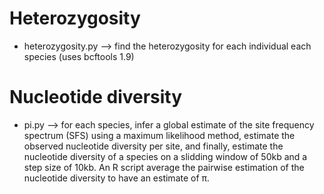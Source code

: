 # Heterozygosity

 - heterozygosity.py --> find the heterozygosity for each individual each species (uses bcftools 1.9)

# Nucleotide diversity

 - pi.py --> for each species, infer a global estimate of the site frequency spectrum (SFS) using a maximum likelihood method, estimate the observed nucleotide diversity per site, and finally, estimate the nucleotide diversity of a species on a slidding window of 50kb and a step size of 10kb. An R script average the pairwise estimation of the nucleotide diversity to have an estimate of π. 

